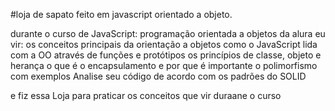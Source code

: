 #loja de sapato feito em javascript orientado a objeto.

durante o curso de JavaScript: programação orientada a objetos da alura eu vir:
os conceitos principais da orientação a objetos
como o JavaScript lida com a OO através de funções e protótipos
os princípios de classe, objeto e herança
o que é o encapsulamento e por que é importante
o polimorfismo com exemplos
Analise seu código de acordo com os padrões do SOLID

e fiz essa Loja para praticar os conceitos que vir duraane o curso
